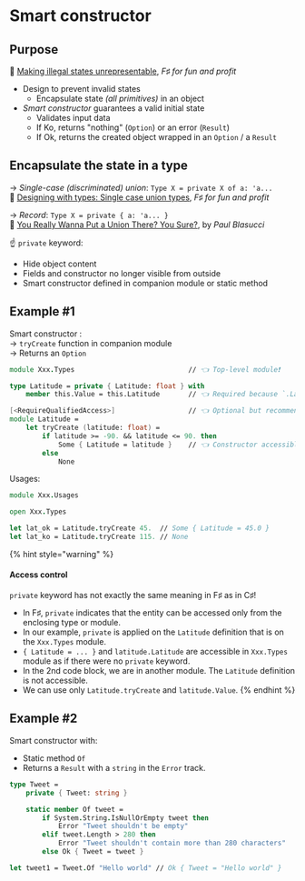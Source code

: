 # Smart constructor

## Purpose

🔗 [Making illegal states unrepresentable](https://kutt.it/MksmkG), _F♯ for fun and profit_

* Design to prevent invalid states
  * Encapsulate state _(all primitives)_ in an object
* _Smart constructor_ guarantees a valid initial state
  * Validates input data
  * If Ko, returns "nothing" (`Option`) or an error (`Result`)
  * If Ok, returns the created object wrapped in an `Option` / a `Result`

## Encapsulate the state in a type

→ _Single-case (discriminated) union_: `Type X = private X of a: 'a...`\
🔗 [Designing with types: Single case union types](https://fsharpforfunandprofit.com/posts/designing-with-types-single-case-dus/), _F♯ for fun and profit_

→ _Record_: `Type X = private { a: 'a... }`\
🔗 [You Really Wanna Put a Union There? You Sure?](https://kutt.it/cYP4gY), by _Paul Blasucci_

☝ `private` keyword:

* Hide object content
* Fields and constructor no longer visible from outside
* Smart constructor defined in companion module or static method

## Example #1

Smart constructor :\
→ `tryCreate` function in companion module\
→ Returns an `Option`

```fsharp
module Xxx.Types                            // 👈 Top-level module❗

type Latitude = private { Latitude: float } with
    member this.Value = this.Latitude       // 👈 Required because `.Latitude` is private too

[<RequireQualifiedAccess>]                  // 👈 Optional but recommended
module Latitude =
    let tryCreate (latitude: float) =
        if latitude >= -90. && latitude <= 90. then
            Some { Latitude = latitude }    // 👈 Constructor accessible here
        else
            None
```

Usages:

```fsharp
module Xxx.Usages

open Xxx.Types

let lat_ok = Latitude.tryCreate 45.  // Some { Latitude = 45.0 }
let lat_ko = Latitude.tryCreate 115. // None
```

{% hint style="warning" %}
#### Access control

`private` keyword has not exactly the same meaning in F♯ as in C♯!

* In F♯, `private` indicates that the entity can be accessed only from the enclosing type or module.
* In our example, `private` is applied on the `Latitude` definition that is on the `Xxx.Types` module.
* `{ Latitude = ... }` and `latitude.Latitude` are accessible in `Xxx.Types` module as if there were no `private` keyword.
* In the 2nd code block, we are in another module. The `Latitude` definition is not accessible.
* We can use only `Latitude.tryCreate` and `latitude.Value`.
{% endhint %}

## Example #2

Smart constructor with:

* Static method `Of`
* Returns a `Result` with a `string` in the `Error` track.

```fsharp
type Tweet =
    private { Tweet: string }

    static member Of tweet =
        if System.String.IsNullOrEmpty tweet then
            Error "Tweet shouldn't be empty"
        elif tweet.Length > 280 then
            Error "Tweet shouldn't contain more than 280 characters"
        else Ok { Tweet = tweet }

let tweet1 = Tweet.Of "Hello world" // Ok { Tweet = "Hello world" }
```
